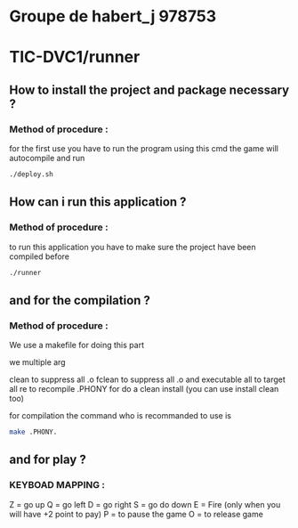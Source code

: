 # Groupe de habert_j 978753
# TIC-DVC1/runner 

## **How to install the project and package necessary** ? 

### Method of procedure : 
for the first use you have to run the program using this cmd the game will autocompile and run 

```bash
./deploy.sh
```

## **How can i run this application** ? 

### Method of procedure : 
to run this application you have to make sure the project have been compiled before 
```bash
./runner 
```
## **and for the compilation** ? 

### Method of procedure : 
We use a makefile for doing this part 

we multiple arg 

clean to suppress all .o 
fclean to suppress all .o and executable 
all to target all 
re to recompile 
.PHONY for do a clean install (you can use install clean too)

for compilation the command who is recommanded to use is 
```bash
make .PHONY. 
```

## **and for play** ? 

### KEYBOAD MAPPING : 

Z = go up
Q = go left
D = go right
S = go do down 
E = Fire (only when you will have +2 point to pay)
P = to pause the game
O = to release game
